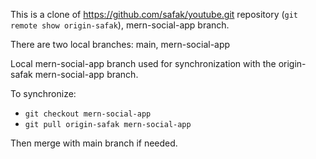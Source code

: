 This is a clone of https://github.com/safak/youtube.git repository (`git remote show origin-safak`), mern-social-app branch.

There are two local branches: main, mern-social-app

Local mern-social-app branch used for synchronization with the origin-safak mern-social-app branch.

To synchronize:

- `git checkout mern-social-app`
- `git pull origin-safak mern-social-app`

Then merge with main branch if needed. 
